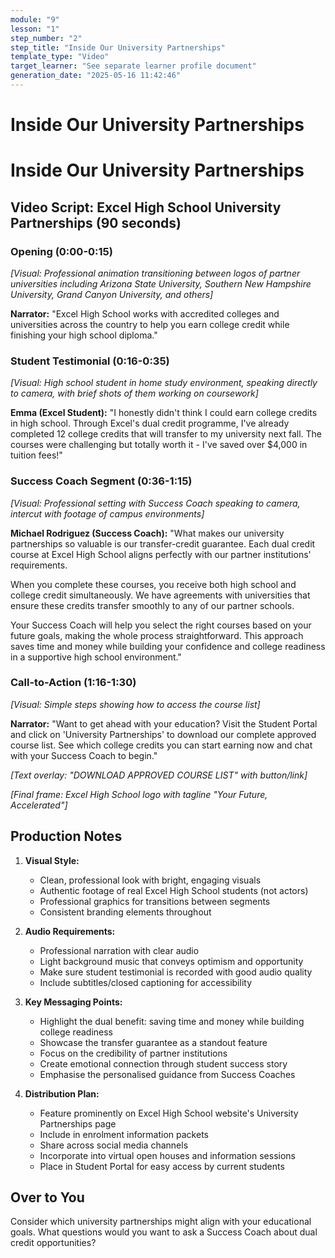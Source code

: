 ```yaml
---
module: "9"
lesson: "1"
step_number: "2"
step_title: "Inside Our University Partnerships"
template_type: "Video"
target_learner: "See separate learner profile document"
generation_date: "2025-05-16 11:42:46"
---
```


# Inside Our University Partnerships

# Inside Our University Partnerships

## Video Script: Excel High School University Partnerships (90 seconds)

### Opening (0:00-0:15)
*[Visual: Professional animation transitioning between logos of partner universities including Arizona State University, Southern New Hampshire University, Grand Canyon University, and others]*

**Narrator:** "Excel High School works with accredited colleges and universities across the country to help you earn college credit while finishing your high school diploma."

### Student Testimonial (0:16-0:35)
*[Visual: High school student in home study environment, speaking directly to camera, with brief shots of them working on coursework]*

**Emma (Excel Student):** "I honestly didn't think I could earn college credits in high school. Through Excel's dual credit programme, I've already completed 12 college credits that will transfer to my university next fall. The courses were challenging but totally worth it - I've saved over $4,000 in tuition fees!"

### Success Coach Segment (0:36-1:15)
*[Visual: Professional setting with Success Coach speaking to camera, intercut with footage of campus environments]*

**Michael Rodriguez (Success Coach):** "What makes our university partnerships so valuable is our transfer-credit guarantee. Each dual credit course at Excel High School aligns perfectly with our partner institutions' requirements.

When you complete these courses, you receive both high school and college credit simultaneously. We have agreements with universities that ensure these credits transfer smoothly to any of our partner schools.

Your Success Coach will help you select the right courses based on your future goals, making the whole process straightforward. This approach saves time and money while building your confidence and college readiness in a supportive high school environment."

### Call-to-Action (1:16-1:30)
*[Visual: Simple steps showing how to access the course list]*

**Narrator:** "Want to get ahead with your education? Visit the Student Portal and click on 'University Partnerships' to download our complete approved course list. See which college credits you can start earning now and chat with your Success Coach to begin."

*[Text overlay: "DOWNLOAD APPROVED COURSE LIST" with button/link]*

*[Final frame: Excel High School logo with tagline "Your Future, Accelerated"]*

## Production Notes

1. **Visual Style:**
   - Clean, professional look with bright, engaging visuals
   - Authentic footage of real Excel High School students (not actors)
   - Professional graphics for transitions between segments
   - Consistent branding elements throughout

2. **Audio Requirements:**
   - Professional narration with clear audio
   - Light background music that conveys optimism and opportunity
   - Make sure student testimonial is recorded with good audio quality
   - Include subtitles/closed captioning for accessibility

3. **Key Messaging Points:**
   - Highlight the dual benefit: saving time and money while building college readiness
   - Showcase the transfer guarantee as a standout feature
   - Focus on the credibility of partner institutions
   - Create emotional connection through student success story
   - Emphasise the personalised guidance from Success Coaches

4. **Distribution Plan:**
   - Feature prominently on Excel High School website's University Partnerships page
   - Include in enrolment information packets
   - Share across social media channels
   - Incorporate into virtual open houses and information sessions
   - Place in Student Portal for easy access by current students

## Over to You
Consider which university partnerships might align with your educational goals. What questions would you want to ask a Success Coach about dual credit opportunities?